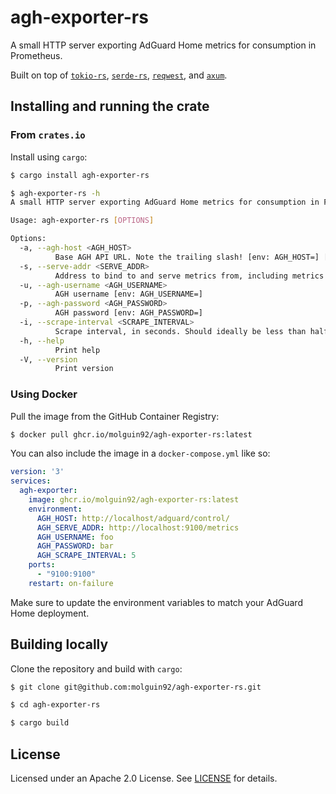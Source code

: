 # agh-exporter-rs

A small HTTP server exporting AdGuard Home metrics for consumption in Prometheus.

Built on top of [`tokio-rs`](https://tokio.rs/), [`serde-rs`](https://serde.rs/), [`reqwest`](https://docs.rs/reqwest/latest/reqwest/), and [`axum`](https://docs.rs/axum/latest/axum/).

## Installing and running the crate

### From `crates.io`

Install using `cargo`:

```bash
$ cargo install agh-exporter-rs

$ agh-exporter-rs -h           
A small HTTP server exporting AdGuard Home metrics for consumption in Prometheus.

Usage: agh-exporter-rs [OPTIONS]

Options:
  -a, --agh-host <AGH_HOST>
          Base AGH API URL. Note the trailing slash! [env: AGH_HOST=] [default: http://localhost/control/]
  -s, --serve-addr <SERVE_ADDR>
          Address to bind to and serve metrics from, including metrics URL [env: AGH_SERVE_ADDR=] [default: http://0.0.0.0:9100/metrics]
  -u, --agh-username <AGH_USERNAME>
          AGH username [env: AGH_USERNAME=]
  -p, --agh-password <AGH_PASSWORD>
          AGH password [env: AGH_PASSWORD=]
  -i, --scrape-interval <SCRAPE_INTERVAL>
          Scrape interval, in seconds. Should ideally be less than half the Prometheus server scrape interval [env: AGH_SCRAPE_INTERVAL=] [default: 5]
  -h, --help
          Print help
  -V, --version
          Print version

```

### Using Docker

Pull the image from the GitHub Container Registry:

```bash
$ docker pull ghcr.io/molguin92/agh-exporter-rs:latest
```

You can also include the image in a `docker-compose.yml` like so:

```yaml
version: '3'
services:
  agh-exporter:
    image: ghcr.io/molguin92/agh-exporter-rs:latest
    environment:
      AGH_HOST: http://localhost/adguard/control/
      AGH_SERVE_ADDR: http://localhost:9100/metrics
      AGH_USERNAME: foo
      AGH_PASSWORD: bar
      AGH_SCRAPE_INTERVAL: 5
    ports:
      - "9100:9100"
    restart: on-failure
```

Make sure to update the environment variables to match your AdGuard Home deployment.

## Building locally

Clone the repository and build with `cargo`:

```bash
$ git clone git@github.com:molguin92/agh-exporter-rs.git

$ cd agh-exporter-rs

$ cargo build
```

## License

Licensed under an Apache 2.0 License.
See [LICENSE](LICENSE.md) for details.